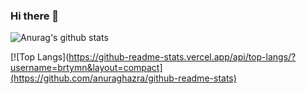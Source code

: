 ### Hi there 👋

![Anurag's github stats](https://github-readme-stats.vercel.app/api?username=brtymn&show_icons=true&theme=dracula&count_private=true)

[![Top Langs](https://github-readme-stats.vercel.app/api/top-langs/?username=brtymn&layout=compact](https://github.com/anuraghazra/github-readme-stats)



<!--
**brtymn/brtymn** is a ✨ _special_ ✨ repository because its `README.md` (this file) appears on your GitHub profile.

Here are some ideas to get you started:

- 🔭 I’m currently working on ...
- 🌱 I’m currently learning ...
- 👯 I’m looking to collaborate on ...
- 🤔 I’m looking for help with ...
- 💬 Ask me about ...
- 📫 How to reach me: ...
- 😄 Pronouns: ...
- ⚡ Fun fact: ...
-->
